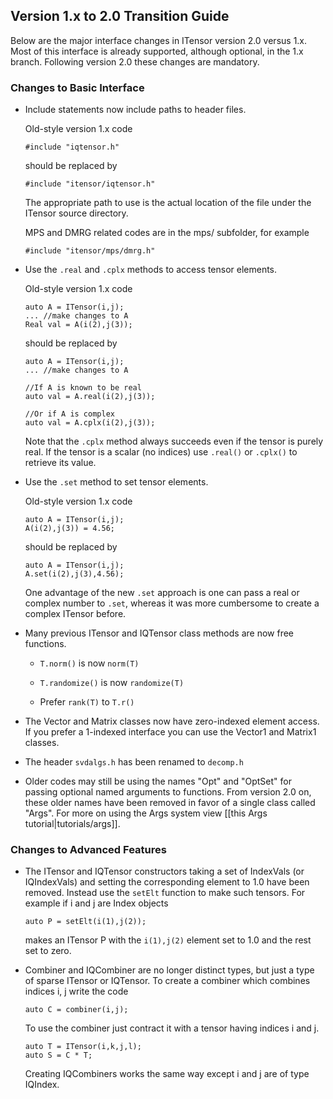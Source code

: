 
## Version 1.x to 2.0 Transition Guide

Below are the major interface changes in ITensor version 2.0 versus 1.x.
Most of this interface is already supported, although optional, in the 1.x branch.
Following version 2.0 these changes are mandatory.

### Changes to Basic Interface


* Include statements now include paths to header files.

  Old-style version 1.x code

      #include "iqtensor.h"

  should be replaced by 

      #include "itensor/iqtensor.h"

  The appropriate path to use is the actual location of the file under the ITensor source directory.

  MPS and DMRG related codes are in the mps/ subfolder, for example

      #include "itensor/mps/dmrg.h"

* Use the `.real` and `.cplx` methods to access tensor elements.

  Old-style version 1.x code

      auto A = ITensor(i,j);
      ... //make changes to A
      Real val = A(i(2),j(3));

  should be replaced by 

      auto A = ITensor(i,j);
      ... //make changes to A

      //If A is known to be real
      auto val = A.real(i(2),j(3));

      //Or if A is complex
      auto val = A.cplx(i(2),j(3));

   Note that the `.cplx` method always succeeds even if the tensor is purely real. 
   If the tensor is a scalar (no indices) 
   use `.real()` or `.cplx()` to retrieve its value.


* Use the `.set` method to set tensor elements.

  Old-style version 1.x code

      auto A = ITensor(i,j);
      A(i(2),j(3)) = 4.56;

  should be replaced by 

      auto A = ITensor(i,j);
      A.set(i(2),j(3),4.56);

  One advantage of the new `.set` approach is one can pass a real or complex number to `.set`,
  whereas it was more cumbersome to create a complex ITensor before.

* Many previous ITensor and IQTensor class methods are now free functions.

  - `T.norm()` is now `norm(T)`

  - `T.randomize()` is now `randomize(T)`

  - Prefer `rank(T)` to `T.r()`

* The Vector and Matrix classes now have zero-indexed element access.
If you prefer a 1-indexed interface you can use the Vector1 and Matrix1
classes.

* The header `svdalgs.h` has been renamed to `decomp.h`

* Older codes may still be using the names "Opt" and "OptSet" for passing
optional named arguments to functions. From version 2.0 on, these older names
have been removed in favor of a single class called "Args". For more on 
using the Args system view [[this Args tutorial|tutorials/args]].

### Changes to Advanced Features

* The ITensor and IQTensor constructors taking a set of IndexVals (or IQIndexVals) and
  setting the corresponding element to 1.0 have been removed.
  Instead use the `setElt` function to make such tensors.
  For example if i and j are Index objects

      auto P = setElt(i(1),j(2));

  makes an ITensor P with the `i(1),j(2)` element set to 1.0 and the rest set to zero.

* Combiner and IQCombiner are no longer distinct types, but just a type of sparse ITensor or IQTensor.
  To create a combiner which combines indices i, j write the code

      auto C = combiner(i,j);

  To use the combiner just contract it with a tensor having indices i and j.

      auto T = ITensor(i,k,j,l);
      auto S = C * T;

  Creating IQCombiners works the same way except i and j are of type IQIndex.


